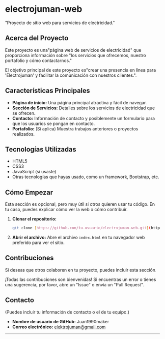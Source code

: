 # electrojuman-web

 "Proyecto de sitio web para servicios de electricidad."

## Acerca del Proyecto

Este proyecto es una"página web de servicios de electricidad" que proporciona información sobre "los servicios que ofrecemos, nuestro portafolio y cómo contactarnos."

El objetivo principal de este proyecto es"crear una presencia en línea para 'Electrojuman' y facilitar la comunicación con nuestros clientes.".

## Características Principales

* **Página de inicio:** Una página principal atractiva y fácil de navegar.
* **Sección de Servicios:** Detalles sobre los servicios de electricidad que se ofrecen.
* **Contacto:** Información de contacto y posiblemente un formulario para que los usuarios se pongan en contacto.
* **Portafolio:** (Si aplica) Muestra trabajos anteriores o proyectos realizados.

## Tecnologías Utilizadas

* HTML5
* CSS3
* JavaScript (si usaste)
* Otras tecnologías que hayas usado, como un framework, Bootstrap, etc.

## Cómo Empezar

Esta sección es opcional, pero muy útil si otros quieren usar tu código. En tu caso, puedes explicar cómo ver la web o cómo contribuir.

1.  **Clonar el repositorio:**
    ```bash
    git clone [https://github.com/tu-usuario/electrojuman-web.git](https://github.com/tu-usuario/electrojuman-web.git)
    ```
2.  **Abrir el archivo:** Abre el archivo `index.html` en tu navegador web preferido para ver el sitio.

## Contribuciones

Si deseas que otros colaboren en tu proyecto, puedes incluir esta sección.

¡Todas las contribuciones son bienvenidas! Si encuentras un error o tienes una sugerencia, por favor, abre un "Issue" o envía un "Pull Request".

## Contacto

(Puedes incluir tu información de contacto o el de tu equipo.)

* **Nombre de usuario de GitHub:** Juan1990maker
* **Correo electrónico:** elektrojuman@gmail.com

---
